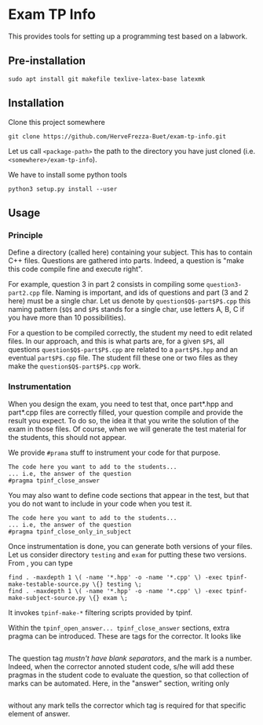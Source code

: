# Exam TP Info

This provides tools for setting up a programming test based on a labwork.

## Pre-installation

```sudo apt install git makefile texlive-latex-base latexmk```

## Installation

Clone this project somewhere

```cd <somewhere>
git clone https://github.com/HerveFrezza-Buet/exam-tp-info.git
```

Let us call `<package-path>` the path to the directory you have just
cloned (i.e. `<somewhere>/exam-tp-info`).

We have to install some python tools

```cd <package-path>/libraries/tpinf
python3 setup.py install --user
```

## Usage

### Principle

Define a directory (called <subject> here) containing your
subject. This has to contain C++ files. Questions are gathered into
parts. Indeed, a question is "make this code compile fine and execute
right".

For example, question 3 in part 2 consists in compiling some
`question3-part2.cpp` file. Naming is important, and ids of questions
and part (3 and 2 here) must be a single char. Let us denote by
`question$Q$-part$P$.cpp` this naming pattern (`$Q$` and `$P$` stands for a
single char, use letters A, B, C if you have more than 10
possibilities).

For a question to be compiled correctly, the student my need to edit
related files. In our approach, and this is what parts are, for a
given `$P$`, all questions `question$Q$-part$P$.cpp` are related to a
`part$P$.hpp` and an eventual `part$P$.cpp` file. The student fill these
one or two files as they make the `question$Q$-part$P$.cpp` work.

### Instrumentation

When you design the exam, you need to test that, once part*.hpp and
part*.cpp files are correctly filled, your question compile and
provide the result you expect. To do so, the idea it that you write
the solution of the exam in those files. Of course, when we will
generate the test material for the students, this should not appear.

We provide `#prama` stuff to instrument your code for that purpose.

```#pragma tpinf_open_answer
The code here you want to add to the students...
... i.e, the answer of the question
#pragma tpinf_close_answer
```

You may also want to define code sections that appear in the test, but
that you do not want to include in your code when you test it.

```#pragma tpinf_open_only_in_subject
The code here you want to add to the students...
... i.e, the answer of the question
#pragma tpinf_close_only_in_subject
```

Once instrumentation is done, you can generate both versions of your
files. Let us consider directory `testing` and `exam` for putting these
two versions. From <subject>, you can type

```mkdir testing exam
find . -maxdepth 1 \( -name '*.hpp' -o -name '*.cpp' \) -exec tpinf-make-testable-source.py \{} testing \;
find . -maxdepth 1 \( -name '*.hpp' -o -name '*.cpp' \) -exec tpinf-make-subject-source.py \{} exam \;
```

It invokes `tpinf-make-*` filtering scripts provided by tpinf.

Within the `tpinf_open_answer... tpinf_close_answer` sections, extra
pragma can be introduced. These are tags for the corrector. It looks like

```#pragma tpinfQ <question-tag> <mark>
```

The question tag *mustn't have blank separators*, and the mark is a
number. Indeed, when the corrector annoted student code, s/he will add
these pragmas in the student code to evaluate the question, so that
collection of marks can be automated. Here, in the "answer" section,
writing only

```#pragma tpinfQ <question-tag>
```

without any mark tells the corrector which tag is required for that
specific element of answer.









